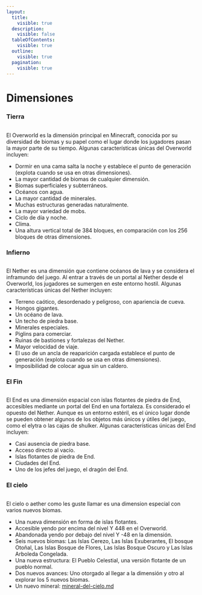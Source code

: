 ```yaml
---
layout:
  title:
    visible: true
  description:
    visible: false
  tableOfContents:
    visible: true
  outline:
    visible: true
  pagination:
    visible: true
---
```


# Dimensiones

### Tierra

<figure><img src="../../.gitbook/assets/image (1).png" alt=""><figcaption></figcaption></figure>

El Overworld es la dimensión principal en Minecraft, conocida por su diversidad de biomas y su papel como el lugar donde los jugadores pasan la mayor parte de su tiempo. Algunas características únicas del Overworld incluyen:

- Dormir en una cama salta la noche y establece el punto de generación (explota cuando se usa en otras dimensiones).
- La mayor cantidad de biomas de cualquier dimensión.
- Biomas superficiales y subterráneos.
- Océanos con agua.
- La mayor cantidad de minerales.
- Muchas estructuras generadas naturalmente.
- La mayor variedad de mobs.
- Ciclo de día y noche.
- Clima.
- Una altura vertical total de 384 bloques, en comparación con los 256 bloques de otras dimensiones.

### Infierno

<figure><img src="../../.gitbook/assets/image (2).png" alt=""><figcaption></figcaption></figure>

El Nether es una dimensión que contiene océanos de lava y se considera el inframundo del juego. Al entrar a través de un portal al Nether desde el Overworld, los jugadores se sumergen en este entorno hostil. Algunas características únicas del Nether incluyen:

- Terreno caótico, desordenado y peligroso, con apariencia de cueva.
- Hongos gigantes.
- Un océano de lava.
- Un techo de piedra base.
- Minerales especiales.
- Piglins para comerciar.
- Ruinas de bastiones y fortalezas del Nether.
- Mayor velocidad de viaje.
- El uso de un ancla de reaparición cargada establece el punto de generación (explota cuando se usa en otras dimensiones).
- Imposibilidad de colocar agua sin un caldero.

### El Fin

<figure><img src="../../.gitbook/assets/image.png" alt=""><figcaption></figcaption></figure>

El End es una dimensión espacial con islas flotantes de piedra de End, accesibles mediante un portal del End en una fortaleza. Es considerado el opuesto del Nether. Aunque es un entorno estéril, es el único lugar donde se pueden obtener algunos de los objetos más únicos y útiles del juego, como el elytra o las cajas de shulker. Algunas características únicas del End incluyen:

- Casi ausencia de piedra base.
- Acceso directo al vacío.
- Islas flotantes de piedra de End.
- Ciudades del End.
- Uno de los jefes del juego, el dragón del End.

### El cielo

<figure><img src="../../.gitbook/assets/image (4).png" alt=""><figcaption></figcaption></figure>

El cielo o aether como les guste llamar es una dimension especial con varios nuevos biomas.

- Una nueva dimensión en forma de islas flotantes.
- Accesible yendo por encima del nivel Y 448 en el Overworld.
- Abandonada yendo por debajo del nivel Y -48 en la dimensión.
- Seis nuevos biomas: Las Islas Cerezo, Las Islas Exuberantes, El bosque Otoñal, Las Islas Bosque de Flores, Las Islas Bosque Oscuro y Las Islas Arboleda Congelada.
- Una nueva estructura: El Pueblo Celestial, una versión flotante de un pueblo normal.
- Dos nuevos avances: Uno otorgado al llegar a la dimensión y otro al explorar los 5 nuevos biomas.
- Un nuevo mineral: [mineral-del-cielo.md](../items/genericos/bloques-de-mineral/mineral-del-cielo.md "mention")

